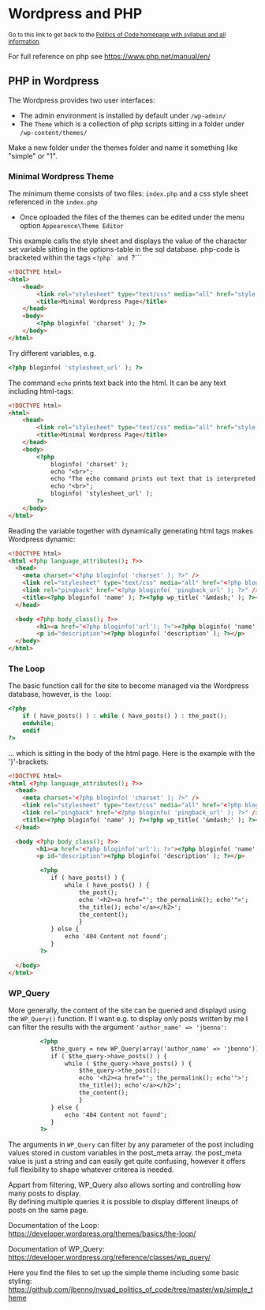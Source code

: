 # Wordpress and PHP
<sup>Go to this link to get back to the [Politics of Code homepage with syllabus and all information](https://github.com/jbenno/nyuad_politics_of_code/wiki).</sup>

For full reference on php see https://www.php.net/manual/en/

## PHP in Wordpress

The Wordpress provides two user interfaces:
- The admin environment is installed by default under `/wp-admin/`
- The `Theme` which is a collection of php scripts sitting in a folder under `/wp-content/themes/`

Make a new folder under the themes folder and name it something like "simple" or "1".

### Minimal Wordpress Theme
The minimum theme consists of two files: `index.php` and a css style sheet referenced in the `index.php`
- Once oploaded the files of the themes can be edited under the menu option `Appearence\Theme Editor`

This example calls the style sheet and displays the value of the character set variable sitting in the options-table in the sql database.
php-code is bracketed within the tags ```<?php` and ```?```
```html
<!DOCTYPE html>
<html>
	<head>
		<link rel="stylesheet" type="text/css" media="all" href="style.css" />
		<title>Minimal Wordpress Page</title> 
	</head>
	<body>
		<?php bloginfo( 'charset' ); ?>
	</body>
</html>
```

Try different variables, e.g. 
```php
<?php bloginfo( 'stylesheet_url' ); ?>

```

The command ```echo``` prints text back into the html. It can be any text including html-tags:

```html
<!DOCTYPE html>
<html>
	<head>
		<link rel="stylesheet" type="text/css" media="all" href="style.css" />
		<title>Minimal Wordpress Page</title> 
	</head>
	<body>
		<?php
			bloginfo( 'charset' );
			echo "<br>";
			echo "The echo command prints out text that is interpreted as html"
			echo "<br>";
			bloginfo( 'stylesheet_url' );
		?>
	</body>
</html>
```

Reading the variable together with dynamically generating html tags makes Wordpress dynamic:

```html
<!DOCTYPE html>
<html <?php language_attributes(); ?>>
  <head>
    <meta charset="<?php bloginfo( 'charset' ); ?>" />
    <link rel="stylesheet" type="text/css" media="all" href="<?php bloginfo( 'stylesheet_url' ); ?>" />
    <link rel="pingback" href="<?php bloginfo( 'pingback_url' ); ?>" />
    <title><?php bloginfo( 'name' ); ?><?php wp_title( '&mdash;' ); ?></title>
  </head>

  <body <?php body_class(); ?>>
        <h1><a href="<?php bloginfo('url'); ?>"><?php bloginfo( 'name' ); ?></a></h1>
        <p id="description"><?php bloginfo( 'description' ); ?></p> 
  </body>
</html>
```

### The Loop

The basic function call for the site to become managed via the Wordpress database, however, is `the loop`:
```php
<?php
	if ( have_posts() ) : while ( have_posts() ) : the_post();
	endwhile;
	endif
?>
```
... which is sitting in the body of the html page. Here is the example with the '}'-brackets:

```html
<!DOCTYPE html>
<html <?php language_attributes(); ?>>
  <head>
    <meta charset="<?php bloginfo( 'charset' ); ?>" />
    <link rel="stylesheet" type="text/css" media="all" href="<?php bloginfo( 'stylesheet_url' ); ?>" />
    <link rel="pingback" href="<?php bloginfo( 'pingback_url' ); ?>" />
    <title><?php bloginfo( 'name' ); ?><?php wp_title( '&mdash;' ); ?></title>
  </head>

  <body <?php body_class(); ?>>
        <h1><a href="<?php bloginfo('url'); ?>"><?php bloginfo( 'name' ); ?></a></h1>
        <p id="description"><?php bloginfo( 'description' ); ?></p> 

         <?php
         	if ( have_posts() ) {
         		while ( have_posts() ) {
         			the_post();
         			echo '<h2><a href="'; the_permalink(); echo'">';
         			the_title(); echo'</a></h2>';
         			the_content();
         			} 
         	} else {
         		echo '404 Content not found';
         	}
         ?>

  </body>
</html>
```

### WP_Query

More generally, the content of the site can be queried and displayd using the ```WP_Query()``` function. If I want e.g. to display only posts written by me I can filter the results with the argument ```'author_name' => 'jbenno'```:

```html
         <?php
         	$the_query = new WP_Query(array('author_name' => 'jbenno'));
         	if ( $the_query->have_posts() ) {
         		while ( $the_query->have_posts() ) {
         			$the_query->the_post();
         			echo '<h2><a href="'; the_permalink(); echo'">';
         			the_title(); echo'</a></h2>';
         			the_content();
         			} 
         	} else {
         		echo '404 Content not found';
         	}
         ?>
```

The arguments in ```WP_Query``` can filter by any parameter of the post including values stored in custom variables in the post_meta array. the post_meta value is just a string and can easily get quite confusing, however it offers full flexibility to shape whatever criterea is needed.

Appart from filtering, WP_Query also allows sorting and controlling how many posts to display.  
By defining multiple queries it is possible to display different lineups of posts on the same page.

Documentation of the Loop:  
https://developer.wordpress.org/themes/basics/the-loop/

Documentation of WP_Query:  
https://developer.wordpress.org/reference/classes/wp_query/


Here you find the files to set up the simple theme including some basic styling:  
https://github.com/jbenno/nyuad_politics_of_code/tree/master/wp/simple_theme
